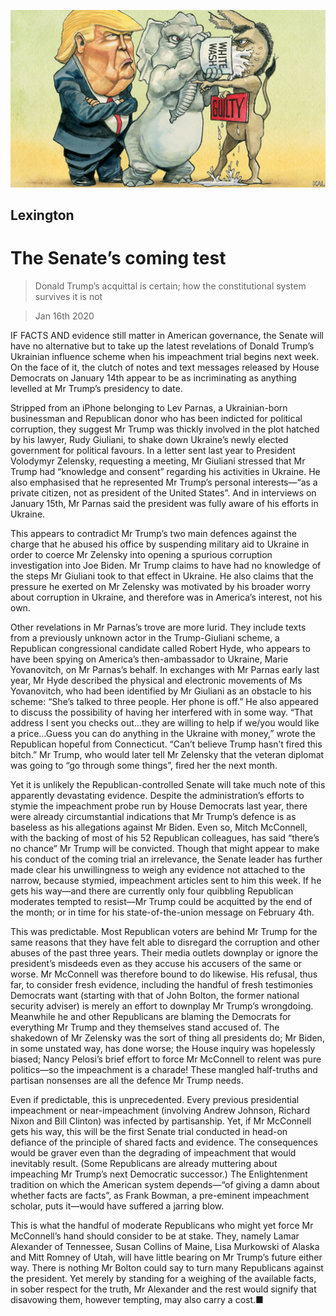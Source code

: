 ![](./images/20200118_USD000_0.jpg)

## Lexington

# The Senate’s coming test

> Donald Trump’s acquittal is certain; how the constitutional system survives it is not

> Jan 16th 2020

IF FACTS AND evidence still matter in American governance, the Senate will have no alternative but to take up the latest revelations of Donald Trump’s Ukrainian influence scheme when his impeachment trial begins next week. On the face of it, the clutch of notes and text messages released by House Democrats on January 14th appear to be as incriminating as anything levelled at Mr Trump’s presidency to date.

Stripped from an iPhone belonging to Lev Parnas, a Ukrainian-born businessman and Republican donor who has been indicted for political corruption, they suggest Mr Trump was thickly involved in the plot hatched by his lawyer, Rudy Giuliani, to shake down Ukraine’s newly elected government for political favours. In a letter sent last year to President Volodymyr Zelensky, requesting a meeting, Mr Giuliani stressed that Mr Trump had “knowledge and consent” regarding his activities in Ukraine. He also emphasised that he represented Mr Trump’s personal interests—“as a private citizen, not as president of the United States”. And in interviews on January 15th, Mr Parnas said the president was fully aware of his efforts in Ukraine.

This appears to contradict Mr Trump’s two main defences against the charge that he abused his office by suspending military aid to Ukraine in order to coerce Mr Zelensky into opening a spurious corruption investigation into Joe Biden. Mr Trump claims to have had no knowledge of the steps Mr Giuliani took to that effect in Ukraine. He also claims that the pressure he exerted on Mr Zelensky was motivated by his broader worry about corruption in Ukraine, and therefore was in America’s interest, not his own.

Other revelations in Mr Parnas’s trove are more lurid. They include texts from a previously unknown actor in the Trump-Giuliani scheme, a Republican congressional candidate called Robert Hyde, who appears to have been spying on America’s then-ambassador to Ukraine, Marie Yovanovitch, on Mr Parnas’s behalf. In exchanges with Mr Parnas early last year, Mr Hyde described the physical and electronic movements of Ms Yovanovitch, who had been identified by Mr Giuliani as an obstacle to his scheme: “She’s talked to three people. Her phone is off.” He also appeared to discuss the possibility of having her interfered with in some way. “That address I sent you checks out…they are willing to help if we/you would like a price…Guess you can do anything in the Ukraine with money,” wrote the Republican hopeful from Connecticut. “Can’t believe Trump hasn’t fired this bitch.” Mr Trump, who would later tell Mr Zelensky that the veteran diplomat was going to “go through some things”, fired her the next month.

Yet it is unlikely the Republican-controlled Senate will take much note of this apparently devastating evidence. Despite the administration’s efforts to stymie the impeachment probe run by House Democrats last year, there were already circumstantial indications that Mr Trump’s defence is as baseless as his allegations against Mr Biden. Even so, Mitch McConnell, with the backing of most of his 52 Republican colleagues, has said “there’s no chance” Mr Trump will be convicted. Though that might appear to make his conduct of the coming trial an irrelevance, the Senate leader has further made clear his unwillingness to weigh any evidence not attached to the narrow, because stymied, impeachment articles sent to him this week. If he gets his way—and there are currently only four quibbling Republican moderates tempted to resist—Mr Trump could be acquitted by the end of the month; or in time for his state-of-the-union message on February 4th.

This was predictable. Most Republican voters are behind Mr Trump for the same reasons that they have felt able to disregard the corruption and other abuses of the past three years. Their media outlets downplay or ignore the president’s misdeeds even as they accuse his accusers of the same or worse. Mr McConnell was therefore bound to do likewise. His refusal, thus far, to consider fresh evidence, including the handful of fresh testimonies Democrats want (starting with that of John Bolton, the former national security adviser) is merely an effort to downplay Mr Trump’s wrongdoing. Meanwhile he and other Republicans are blaming the Democrats for everything Mr Trump and they themselves stand accused of. The shakedown of Mr Zelensky was the sort of thing all presidents do; Mr Biden, in some unstated way, has done worse; the House inquiry was hopelessly biased; Nancy Pelosi’s brief effort to force Mr McConnell to relent was pure politics—so the impeachment is a charade! These mangled half-truths and partisan nonsenses are all the defence Mr Trump needs.

Even if predictable, this is unprecedented. Every previous presidential impeachment or near-impeachment (involving Andrew Johnson, Richard Nixon and Bill Clinton) was infected by partisanship. Yet, if Mr McConnell gets his way, this will be the first Senate trial conducted in head-on defiance of the principle of shared facts and evidence. The consequences would be graver even than the degrading of impeachment that would inevitably result. (Some Republicans are already muttering about impeaching Mr Trump’s next Democratic successor.) The Enlightenment tradition on which the American system depends—“of giving a damn about whether facts are facts”, as Frank Bowman, a pre-eminent impeachment scholar, puts it—would have suffered a jarring blow.

This is what the handful of moderate Republicans who might yet force Mr McConnell’s hand should consider to be at stake. They, namely Lamar Alexander of Tennessee, Susan Collins of Maine, Lisa Murkowski of Alaska and Mitt Romney of Utah, will have little bearing on Mr Trump’s future either way. There is nothing Mr Bolton could say to turn many Republicans against the president. Yet merely by standing for a weighing of the available facts, in sober respect for the truth, Mr Alexander and the rest would signify that disavowing them, however tempting, may also carry a cost.■